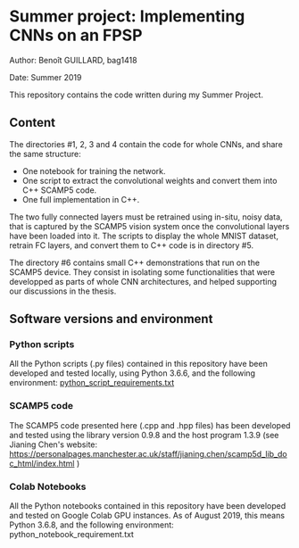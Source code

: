 # Summer project: Implementing CNNs on an FPSP
Author: Benoît GUILLARD, bag1418

Date: Summer 2019

This repository contains the code written during my Summer Project.

## Content
The directories #1, 2, 3 and 4 contain the code for whole CNNs, and share the same structure:
 * One notebook for training the network.
 * One script to extract the convolutional weights and convert them into C++ SCAMP5 code.
 * One full implementation in C++.

The two fully connected layers must be retrained using in-situ, noisy data, that is captured by the SCAMP5 vision system once the convolutional layers have been loaded into it. The scripts to display the whole MNIST dataset, retrain FC layers, and convert them to C++ code is in directory #5.

The directory #6 contains small C++ demonstrations that run on the SCAMP5 device. They consist in isolating some functionalities that were developped as parts of whole CNN architectures, and helped supporting our discussions in the thesis.

## Software versions and environment
### Python scripts
All the Python scripts (.py files) contained in this repository have been developed and tested locally, using Python 3.6.6, and the following environment: [python_script_requirements.txt](/blob/master/python_script_requirements.txt)

### SCAMP5 code
The SCAMP5 code presented here (.cpp and .hpp files) has been developed and tested using the library version 0.9.8 and the host program 1.3.9 (see Jianing Chen's website: https://personalpages.manchester.ac.uk/staff/jianing.chen/scamp5d_lib_doc_html/index.html  )

### Colab Notebooks
All the Python notebooks contained in this repository have been developed and tested on Google Colab GPU instances. As of August 2019, this means Python 3.6.8, and the following environment: python_notebook_requirement.txt


